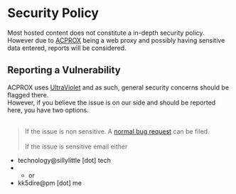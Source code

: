 # Security Policy

Most hosted content does not constitute a in-depth security policy.\
However due to [ACPROX](https://github.com/dswan36/acprox) being a web proxy and possibly having sensitive data entered, reports will be considered.

## Reporting a Vulnerability

ACPROX uses [UltraViolet](https://github.com/titaniumnetwork-dev/Ultraviolet) and as such, general security concerns should be flagged there.\
However, if you believe the issue is on our side and should be reported here, you have two options. <br><br>

> If the issue is non sensitive. A [normal bug request](https://github.com/dswan36/SillyLittleFiles/issues/new/choose) can be filed. <br><br>
> If the issue is sensitive email either

- technology@sillylittle \[dot] tech
- - or
- kk5dire@pm [dot] me
